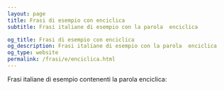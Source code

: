 ```yaml
---
layout: page
title: Frasi di esempio con enciclica 
subtitle: Frasi italiane di esempio con la parola  enciclica

og_title: Frasi di esempio con enciclica 
og_description: Frasi italiane di esempio con la parola  enciclica
og_type: website
permalink: /frasi/e/enciclica.html
---
```


Frasi italiane di esempio contenenti la parola enciclica:


